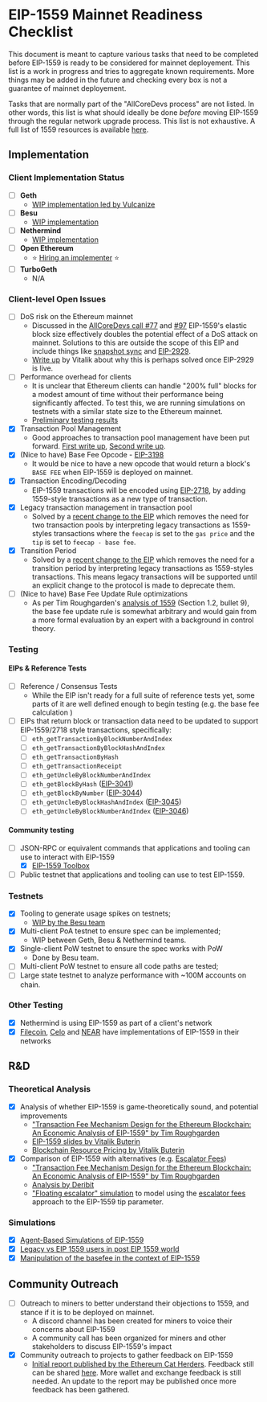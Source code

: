 # EIP-1559 Mainnet Readiness Checklist

This document is meant to capture various tasks that need to be completed before EIP-1559 is ready to be considered for mainnet deployement. This list is a work in progress and tries to aggregate known requirements. More things may be added in the future and checking every box is not a guarantee of mainnet deployement. 

Tasks that are normally part of the "AllCoreDevs process" are not listed. In other words, this list is what should ideally be done _before_ moving EIP-1559 through the regular network upgrade process. This list is not exhaustive. A full list of 1559 resources is available [here](https://hackmd.io/@timbeiko/1559-resources). 

## Implementation

### Client Implementation Status 
- [ ] **Geth**
    - [WIP implementation led by Vulcanize](https://github.com/vulcanize/go-ethereum/tree/1559_test)
- [ ] **Besu**
    - [WIP implementation](https://github.com/hyperledger/besu/labels/EIP-1559)
- [ ] **Nethermind** 
    - [WIP implementation](https://github.com/NethermindEth/nethermind/pull/2341)
- [ ] **Open Ethereum** 
    - ⭐️ [Hiring an implementer](https://boards.greenhouse.io/gnosis/jobs/4978262002?t=addc4e802) ⭐️
- [ ] **TurboGeth**
    - N/A 

### Client-level Open Issues

- [ ] DoS risk on the Ethereum mainnet
    - Discussed in the [AllCoreDevs call #77](https://github.com/ethereum/pm/blob/master/All%20Core%20Devs%20Meetings/Meeting%2077.md#eip-1559) and [#97](https://github.com/ethereum/pm/pull/214/files?short_path=4d89329#diff-4d893291250cf226c77e67ad708be6f2) EIP-1559's elastic block size effectively doubles the potential effect of a DoS attack on mainnet. Solutions to this are outside the scope of this EIP and include things like [snapshot sync](https://blog.ethereum.org/2020/07/17/ask-about-geth-snapshot-acceleration/) and [EIP-2929](https://eips.ethereum.org/EIPS/eip-2929). 
    - [Write up](https://notes.ethereum.org/@vbuterin/eip_1559_spikes) by Vitalik about why this is perhaps solved once EIP-2929 is live. 
- [ ] Performance overhead for clients 
    - It is unclear that Ethereum clients can handle "200% full" blocks for a modest amount of time without their performance being significantly affected. To test this, we are running simulations on testnets with a similar state size to the Ethereum mainnet. 
    - [Preliminary testing results](https://hackmd.io/@timbeiko/1559-prelim-perf)
- [X] Transaction Pool Management
    - Good approaches to transaction pool management have been put forward. [First write up](https://hackmd.io/@adietrichs/1559-transaction-sorting), [Second write up](https://hackmd.io/@adietrichs/1559-transaction-sorting-part2). 
- [X] (Nice to have) Base Fee Opcode - [EIP-3198](https://github.com/ethereum/EIPs/pull/3198)
    - It would be nice to have a new opcode that would return a block's `BASE FEE` when EIP-1559 is deployed on mainnet. 
- [x] Transaction Encoding/Decoding
    - EIP-1559 transactions will be encoded using [EIP-2718](https://eips.ethereum.org/EIPS/eip-2718), by adding 1559-style transactions as a new type of transaction. 
- [X] Legacy transaction management in transaction pool 
    - Solved by a [recent change to the EIP](https://github.com/ethereum/EIPs/pull/2924) which removes the need for two transaction pools by interpreting legacy transactions as 1559-styles transactions where the `feecap` is set to the `gas price` and the `tip` is set to `feecap - base fee`. 
- [X] Transition Period 
    - Solved by a [recent change to the EIP](https://github.com/ethereum/EIPs/pull/2924) which removes the need for a transition period by interpreting legacy transactions as 1559-styles transactions. This means legacy transactions will be supported until an explicit change to the protocol is made to deprecate them. 
- [ ] (Nice to have) Base Fee Update Rule optimizations 
    - As per Tim Roughgarden's [analysis of 1559](http://timroughgarden.org/papers/eip1559.pdf) (Section 1.2, bullet 9), the base fee update rule is somewhat arbitrary and would gain from a more formal evaluation by an expert with a background in control theory. 

### Testing 

#### EIPs & Reference Tests 

- [ ] Reference / Consensus Tests 
  - While the EIP isn't ready for a full suite of reference tests yet, some parts of it are well defined enough to begin testing (e.g. the base fee calculation
)
- [ ] EIPs that return block or transaction data need to be updated to support EIP-1559/2718 style transactions, specifically: 
    - [ ] `eth_getTransactionByBlockNumberAndIndex`
    - [ ] `eth_getTransactionByBlockHashAndIndex`
    - [ ] `eth_getTransactionByHash`
    - [ ] `eth_getTransactionReceipt`
    - [ ] `eth_getUncleByBlockNumberAndIndex`
    - [ ] `eth_getBlockByHash` ([EIP-3041](https://eips.ethereum.org/EIPS/eip-3041))
    - [ ] `eth_getBlockByNumber` ([EIP-3044](https://eips.ethereum.org/EIPS/eip-3044))
    - [ ] `eth_getUncleByBlockHashAndIndex` ([EIP-3045](https://eips.ethereum.org/EIPS/eip-3045))
    - [ ] `eth_getUncleByBlockNumberAndIndex` ([EIP-3046](https://eips.ethereum.org/EIPS/eip-3046))

#### Community testing

- [ ] JSON-RPC or equivalent commands that applications and tooling can use to interact with EIP-1559 
    - [x] [EIP-1559 Toolbox](http://eip1559-tx.ops.pegasys.tech/)
- [ ] Public testnet that applications and tooling can use to test EIP-1559. 

### Testnets 

- [x] Tooling to generate usage spikes on testnets;
    - [WIP by the Besu team](https://github.com/PegaSysEng/eip1559-tx-sender/) 
- [x] Multi-client PoA testnet to ensure spec can be implemented;
    - WIP between Geth, Besu & Nethermind teams. 
- [X] Single-client PoW testnet to ensure the spec works with PoW
    - Done by Besu team.
- [ ] Multi-client PoW testnet to ensure all code paths are tested; 
- [ ] Large state testnet to analyze performance with ~100M accounts on chain. 

### Other Testing

- [x] Nethermind is using EIP-1559 as part of a client's network
- [x] [Filecoin](https://filecoin.io/blog/roadmap-update-august-2020/), [Celo](https://docs.celo.org/celo-codebase/protocol/transactions/gas-pricing) and [NEAR](https://insights.deribit.com/market-research/transaction-fee-economics-in-near/) have implementations of EIP-1559 in their networks 

## R&D 

### Theoretical Analysis 

- [x] Analysis of whether EIP-1559 is game-theoretically sound, and potential improvements
    - ["Transaction Fee Mechanism Design for the Ethereum Blockchain:
An Economic Analysis of EIP-1559" by Tim Roughgarden](http://timroughgarden.org/papers/eip1559.pdf)
    - [EIP-1559 slides by Vitalik Buterin](https://vitalik.ca/files/misc_files/EIP_1559_Fee_Structure.pdf) 
    - [Blockchain Resource Pricing by Vitalik Buterin](https://github.com/ethereum/research/blob/master/papers/pricing/ethpricing.pdf) 
- [x] Comparison of EIP-1559 with alternatives (e.g. [Escalator Fees](https://eips.ethereum.org/EIPS/eip-2593))
    - ["Transaction Fee Mechanism Design for the Ethereum Blockchain:
An Economic Analysis of EIP-1559" by Tim Roughgarden](http://timroughgarden.org/papers/eip1559.pdf)
    - [Analysis by Deribit](https://insights.deribit.com/market-research/analysis-of-eip-2593-escalator/)
    - ["Floating escalator" simulation](https://github.com/barnabemonnot/abm1559/blob/master/notebooks/floatingEscalator.ipynb) to model using the [escalator fees](https://eips.ethereum.org/EIPS/eip-2593) approach to the EIP-1559 tip parameter.

### Simulations

- [X] [Agent-Based Simulations of EIP-1559](https://github.com/barnabemonnot/abm1559#abm1559)
- [X] [Legacy vs EIP 1559 users in post EIP 1559 world](https://github.com/NethermindEth/research/blob/main/legacyTransactions.ipynb)
- [X] [Manipulation of the basefee in the context of EIP-1559](https://medium.com/nethermind-eth/the-manipulation-of-the-basefee-in-the-context-of-eip-1559-4b082898271c)

## Community Outreach

- [ ] Outreach to miners to better understand their objections to 1559, and stance if it is to be deployed on mainnet. 
    - A discord channel has been created for miners to voice their concerns about EIP-1559
    - A community call has been organized for miners and other stakeholders to discuss EIP-1559's impact 
- [X] Community outreach to projects to gather feedback on EIP-1559 
    - [Initial report published by the Ethereum Cat Herders](https://medium.com/ethereum-cat-herders/eip-1559-community-outreach-report-aa18be0666b5). Feedback still can be shared [here](https://forms.gle/bsdgBtG8g7KYnQL48). More wallet and exchange feedback is still needed. An update to the report may be published once more feedback has been gathered.  
